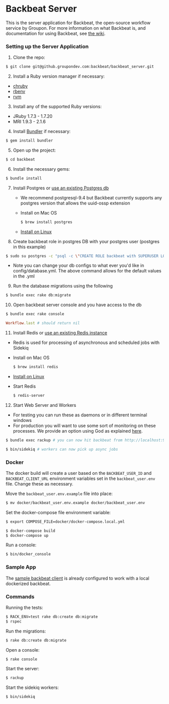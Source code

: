 # Backbeat Server

This is the server application for Backbeat, the open-source workflow service by Groupon. For more information on what Backbeat is, and documentation for using Backbeat, see [the wiki](https://github.groupondev.com/backbeat/backbeat_server/wiki).

### Setting up the Server Application

1. Clone the repo:

  ```bash
  $ git clone git@github.groupondev.com:backbeat/backbeat_server.git
  ```

2. Install a Ruby version manager if necessary:
  - [chruby](https://github.com/postmodern/chruby#install)
  - [rbenv](https://github.com/sstephenson/rbenv/#installation)
  - [rvm](https://rvm.io/rvm/install/)

3. Install any of the supported Ruby versions:
  - JRuby 1.7.3 - 1.7.20
  - MRI 1.9.3 - 2.1.6

4. Install [Bundler](http://gembundler.com/) if necessary:

  ```bash
  $ gem install bundler
  ```

5. Open up the project:

  ```bash
  $ cd backbeat
  ```

6. Install the necessary gems:

  ```bash
  $ bundle install
  ```

7. Install Postgres or [use an existing Postgres db](https://github.groupondev.com/backbeat/backbeat_server/wiki/Customize-Backbeat#postgres)
 	- We recommend postgresql-9.4 but Backbeat currently supports any postgres version that allows the uuid-ossp extension
	- Install on Mac OS

      ```bash
      $ brew install postgres
      ```
    - [Install on Linux](http://www.postgresql.org/download/linux/)

8. Create backbeat role in postgres DB with your postgres user (postgres in this example)

  ```bash
  $ sudo su postgres -c "psql -c \"CREATE ROLE backbeat with SUPERUSER LOGIN PASSWORD 'b4ckb347'\";"
  ```
  -  Note you can change your db configs to what ever you'd like in config/database.yml. The above command allows for the default values in the .yml

9. Run the database migrations using the following

  ```bash
  $ bundle exec rake db:migrate
  ```
10. Open backbeat server console and you have access to the db

  ```bash
  $ bundle exec rake console
  ```
  
  ```ruby
  Workflow.last # should return nil
  ```
11. Install Redis or [use an existing Redis instance](https://github.groupondev.com/backbeat/backbeat_server/wiki/Customize-Backbeat#redis)
  - Redis is used for processing of asynchronous and scheduled jobs with Sidekiq
  - Install on Mac OS

  	```bash
    $ brew install redis
    ```
  - [Install on Linux](http://redis.io/topics/quickstart)
  - Start Redis

    ```bash
    $ redis-server
    ```
12. Start Web Server and Workers
  - For testing you can run these as daemons or in different terminal windows 
  - For production you will want to use some sort of monitoring on these processes. We provide an option using God as explained [here]().

  ```bash
  $ bundle exec rackup # you can now hit backbeat from http://localhost:9292 or expose the port externally
  ```

  ```bash
  $ bin/sidekiq # workers can now pick up async jobs
  ```

### Docker

The docker build will create a user based on the `BACKBEAT_USER_ID` and `BACKBEAT_CLIENT_URL`
environment variables set in the `backbeat_user.env` file. Change these as necessary.

Move the `backbeat_user.env.example` file into place:

```bash
$ mv docker/backbeat_user.env.example docker/backbeat_user.env
```

Set the docker-compose file environment variable:

```bash
$ export COMPOSE_FILE=docker/docker-compose.local.yml
```

```bash
$ docker-compose build
$ docker-compose up
```

Run a console:

```bash
$ bin/docker_console
```

### Sample App

The [sample backbeat client](https://github.groupondev.com/backbeat/backbeat_sample_ruby)
is already configured to work with a local dockerized backbeat.

### Commands

Running the tests:

```bash
$ RACK_ENV=test rake db:create db:migrate
$ rspec
```

Run the migrations:

```bash
$ rake db:create db:migrate
```

Open a console:

```bash
$ rake console
```

Start the server:

```bash
$ rackup
```

Start the sidekiq workers:

```bash
$ bin/sidekiq
```

